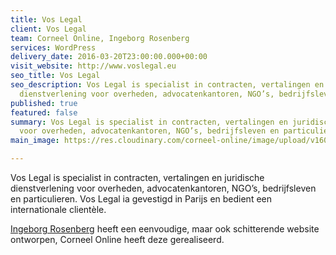 ```yaml
---
title: Vos Legal
client: Vos Legal
team: Corneel Online, Ingeborg Rosenberg
services: WordPress
delivery_date: 2016-03-20T23:00:00.000+00:00
visit_website: http://www.voslegal.eu
seo_title: Vos Legal
seo_description: Vos Legal is specialist in contracten, vertalingen en juridische
  dienstverlening voor overheden, advocatenkantoren, NGO’s, bedrijfsleven en particulieren.
published: true
featured: false
summary: Vos Legal is specialist in contracten, vertalingen en juridische dienstverlening
  voor overheden, advocatenkantoren, NGO’s, bedrijfsleven en particulieren.
main_image: https://res.cloudinary.com/corneel-online/image/upload/v1602856412/corneel/voslegal-nl_arxidg.jpg

---
```

Vos Legal is specialist in contracten, vertalingen en juridische dienstverlening voor overheden, advocatenkantoren, NGO’s, bedrijfsleven en particulieren. Vos Legal ia gevestigd in Parijs en bedient een internationale clientèle.

[Ingeborg Rosenberg](http://www.ingeborgrosenberg.nl/) heeft een eenvoudige, maar ook schitterende website ontworpen, Corneel Online heeft deze gerealiseerd.